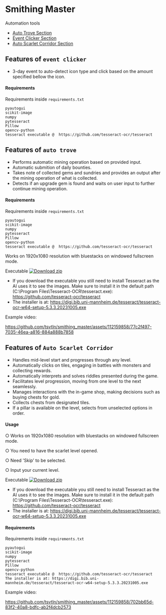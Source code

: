 # Smithing Master
Automation tools



* [Auto Trove Section](#auto-trove)
* [Event Clicker Section](#event-clicker)
* [Auto Scarlet Corridor Section](#auto-scarlet)



## Features of `event clicker`
<a name="event-clicker"></a>

- 3-day event to auto-detect icon type and click based on the amount specified bellow the icon.
#### Requirements
Requirements inside `requirements.txt`
```
pyautogui
scikit-image
numpy
pytesseract
Pillow
opencv-python
tesseract executable @  https://github.com/tesseract-ocr/tesseract
```


## Features of `auto trove`
<a name="auto-trove"></a>
- Performs automatic mining operation based on provided input.
- Automatic submition of daily bounties.
- Takes note of collected gems and sundries and provides an output after the mining operation of what is collected.
- Detects if an upgrade gem is found and waits on user input to further continue mining operation.

#### Requirements
Requirements inside `requirements.txt`
```
pyautogui
scikit-image
numpy
pytesseract
Pillow
opencv-python
tesseract executable @  https://github.com/tesseract-ocr/tesseract
```
Works on 1920x1080 resolution with bluestacks on windowed fullscreen mode.


Executable    [![Download zip](https://custom-icon-badges.demolab.com/badge/-Download-blue?style=for-the-badge&logo=download&logoColor=white "Download zip")](https://github.com/tsvtln/smithing_master/releases/download/v1.0.2/auto_trove.zip)

- If you download the executable you still need to install Tesseract as the AI uses it to see the images. Make sure to install it in the default path (C:\Program Files\Tesseract-OCR\tesseract.exe):  https://github.com/tesseract-ocr/tesseract
- The installer is at: https://digi.bib.uni-mannheim.de/tesseract/tesseract-ocr-w64-setup-5.3.3.20231005.exe

Example video:

https://github.com/tsvtln/smithing_master/assets/112159858/77c2f497-7035-46ea-a816-884a888b7858



## Features of `Auto Scarlet Corridor`
<a name="auto-scarlet"></a>
- Handles mid-level start and progresses through any level.
- Automatically clicks on tiles, engaging in battles with monsters and collecting rewards.
- Automatically interprets and solves riddles presented during the game.
- Facilitates level progression, moving from one level to the next seamlessly.
- Manages interactions with the in-game shop, making decisions such as buying chests for gold.
- Collects chests from designated tiles.
- If a pillar is available on the level, selects from unselected options in order.


#### Usage
○ Works on 1920x1080 resolution with bluestacks on windowed fullscreen mode.

○ You need to have the scarlet level opened.

○ Need 'Skip' to be selected.

○ Input your current level.


Executable     [![Download zip](https://custom-icon-badges.demolab.com/badge/-Download-blue?style=for-the-badge&logo=download&logoColor=white "Download zip")](https://github.com/tsvtln/smithing_master/releases/download/ASv1.0.0/Auto_Scarlet.zip)
- If you download the executable you still need to install Tesseract as the AI uses it to see the images. Make sure to install it in the default path (C:\Program Files\Tesseract-OCR\tesseract.exe):  https://github.com/tesseract-ocr/tesseract
- The installer is at: https://digi.bib.uni-mannheim.de/tesseract/tesseract-ocr-w64-setup-5.3.3.20231005.exe

#### Requirements
Requirements inside `requirements.txt`
```
pyautogui
scikit-image
numpy
pytesseract
Pillow
opencv-python
tesseract executable @  https://github.com/tesseract-ocr/tesseract
The installer is at: https://digi.bib.uni-mannheim.de/tesseract/tesseract-ocr-w64-setup-5.3.3.20231005.exe
```

Example video:


https://github.com/tsvtln/smithing_master/assets/112159858/702bb65d-83f2-40a8-bdfc-ab2f4dcb2573

